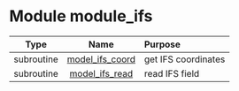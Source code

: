 # Module module_ifs

| Type | Name | Purpose |
| :--: | :--: | :---------- |
| subroutine | [model_ifs_coord](https://github.com/benjaminmenetrier/bump/tree/master/src/module_ifs.F90#L26) | get IFS coordinates |
| subroutine | [model_ifs_read](https://github.com/benjaminmenetrier/bump/tree/master/src/module_ifs.F90#L127) | read IFS field |
